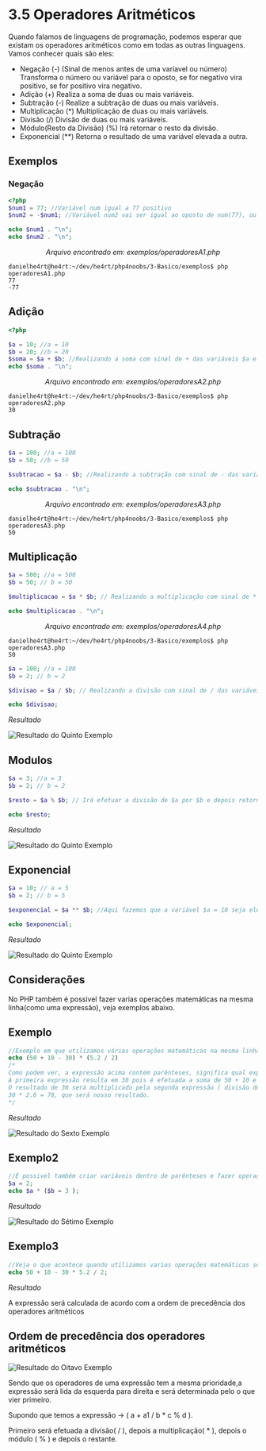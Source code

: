 # 3.5 Operadores Aritméticos

Quando falamos de linguagens de programação, podemos esperar que existam os operadores aritméticos como em todas as outras linguagens. Vamos conhecer quais são eles:

- Negação (-) (Sinal de menos antes de uma varíavel ou número) Transforma o número ou variável para o oposto, se for negativo vira positivo, se for positivo vira negativo.
- Adição (+) Realiza a soma de duas ou mais variáveis.
- Subtração (-) Realize a subtração de duas ou mais variáveis.
- Multiplicação (\*) Multiplicação de duas ou mais variáveis.
- Divisão (/) Divisão de duas ou mais variáveis.
- Módulo(Resto da Divisão) (%) Irá retornar o resto da divisão.
- Exponencial (\*\*) Retorna o resultado de uma variável elevada a outra.

## Exemplos

### Negação

```php
<?php
$num1 = 77; //Variável num igual a 77 positivo
$num2 = -$num1; //Variável num2 vai ser igual ao oposto de num(77), ou seja, 77 negativo

echo $num1 . "\n";
echo $num2 . "\n";

```

<p align="center"><i>Arquivo encontrado em: exemplos/operadoresA1.php</i></p>

```console
danielhe4rt@he4rt:~/dev/he4rt/php4noobs/3-Basico/exemplos$ php operadoresA1.php
77
-77
```

## Adição

```php
<?php

$a = 10; //a = 10
$b = 20; //b = 20
$soma = $a + $b; //Realizando a soma com sinal de + das variáveis $a e $b
echo $soma . "\n";
```

<p align="center"><i>Arquivo encontrado em: exemplos/operadoresA2.php</i></p>

```console
danielhe4rt@he4rt:~/dev/he4rt/php4noobs/3-Basico/exemplos$ php operadoresA2.php
30
```

## Subtração

```php
$a = 100; //a = 100
$b = 50; //b = 50

$subtracao = $a - $b; //Realizando a subtração com sinal de - das variáveis $a e $b

echo $subtracao . "\n";

```

<p align="center"><i>Arquivo encontrado em: exemplos/operadoresA3.php</i></p>

```console
danielhe4rt@he4rt:~/dev/he4rt/php4noobs/3-Basico/exemplos$ php operadoresA3.php
50
```

## Multiplicação

```php
$a = 500; //a = 500
$b = 50; // b = 50

$multiplicacao = $a * $b; // Realizando a multiplicação com sinal de * das variáveis $a e $b

echo $multiplicacao . "\n";

```

<p align="center"><i>Arquivo encontrado em: exemplos/operadoresA4.php</i></p>

```console
danielhe4rt@he4rt:~/dev/he4rt/php4noobs/3-Basico/exemplos$ php operadoresA3.php
50
```

```php
$a = 100; //a = 100
$b = 2; // b = 2

$divisao = $a / $b; // Realizando a divisão com sinal de / das variáveis $a e $b

echo $divisao;

```

_Resultado_

![Resultado do Quinto Exemplo](https://i.imgur.com/NFIjLcW.png)

## Modulos

```php
$a = 3; //a = 3
$b = 2; // b = 2

$resto = $a % $b; // Irá efetuar a divisão de $a por $b e depois retornar o resto da divisão

echo $resto;

```

_Resultado_

![Resultado do Quinto Exemplo](https://i.imgur.com/TBtUD1x.png)

## Exponencial

```php
$a = 10; // a = 5
$b = 2; // b = 5

$exponencial = $a ** $b; //Aqui fazemos que a variável $a = 10 seja elevada a $b = 2, ou seja, 10x10 = 100

echo $exponencial;

```

_Resultado_

![Resultado do Quinto Exemplo](https://i.imgur.com/3i83LR3.png)

## Considerações

<p>No PHP também é possivel fazer varias operações matemáticas na mesma linha(como uma expressão), veja exemplos abaixo.</p>

## Exemplo

```php
//Exemplo em que utilizamos várias operações matemáticas na mesma linha
echo (50 + 10 - 30) * (5.2 / 2)
/*
Como podem ver, a expressão acima contém parênteses, significa qual expressão será executada primeiro.
A primeira expressão resulta em 30 pois é efetuada a soma de 50 + 10 e depois a subtração de - 30.
O resultado de 30 será multiplicado pela segunda expressão ( divisão de 5.2 / 2 ) que é igual a (2.6).
30 * 2.6 = 78, que será nosso resultado.
*/
```

_Resultado_

![Resultado do Sexto Exemplo](https://i.imgur.com/SGW4rSH.png)

## Exemplo2

```php
//É possivel também criar variáveis dentro de parênteses e fazer operações com a mesma.
$a = 2;
echo $a * ($b = 3 );
```

_Resultado_

![Resultado do Sétimo Exemplo](https://i.imgur.com/rn8oTN7.png)

## Exemplo3

```php
//Veja o que acontece quando utilizamos varias operações matemáticas sem parênteses:
echo 50 + 10 - 30 * 5.2 / 2;

```

_Resultado_

<p>A expressão será calculada de acordo com a ordem de precedência dos operadores aritméticos</p>

## Ordem de precedência dos operadores aritméticos

![Resultado do Oitavo Exemplo](https://i.imgur.com/S8RXKIc.png)

Sendo que os operadores de uma expressão tem a mesma prioridade,a expressão será lida da esquerda para direita e será determinada pelo o que vier primeiro.

Supondo que temos a expressão -> ( a + a1 / b \* c % d ).

Primeiro será efetuada a divisão( / ), depois a multiplicação( \* ), depois o módulo ( % ) e depois o restante.
